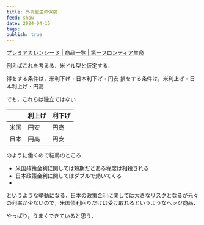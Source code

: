 ```yaml
---
title: 外貨型生命保険
feed: show
date: 2024-04-15
tags: 
publish: true
---
```

[プレミアカレンシー３ | 商品一覧 \| 第一フロンティア生命](https://www.d-frontier-life.co.jp/products/product.html?product=164&agency=90)

例えばこれを考える．米ドル型と仮定する．

得をする条件は，米利下げ・日本利下げ・円安
損をする条件は，米利上げ・日本利上げ・円高

でも，これらは独立ではない

|     | 利上げ | 利下げ |
| :-- | :-- | :-- |
| 米国  | 円安  | 円高  |
| 日本  | 円高  | 円安  |

のように働くので結局のところ
- 米国政策金利に関しては短期だとある程度は相殺される
- 日本政策金利に関してはダブルで効いてくる
- 

というような挙動になる．日本の政策金利に関しては大きなリスクとなるが元々の利率が少ないので，米国債利回りだけは受け取れるというようなヘッジ商品．

やっぱり，うまくできていると思う．
